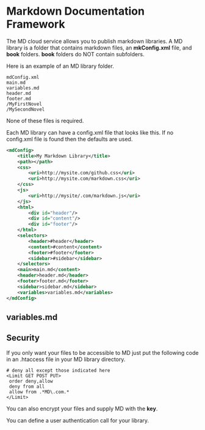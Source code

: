 # Markdown Documentation Framework

The MD cloud service allows you to publish markdown libraries.  A MD library is a folder that contains markdown files, an **mkConfig.xml** file, and **book** folders.  **book** folders do NOT contain subfolders.

Here is an example of an MD library folder.

	mdConfig.xml
	main.md
	variables.md
	header.md
	footer.md
	/MyFirstNovel
	/MySecondNovel

None of these files is required.


Each MD library can have a config.xml file that looks like this.  If no config.xml file is found then the defaults are used.

~~~~.xml
<mdConfig>
	<title>My Markdown Library</title>
	<path></path>
	<css>
		<uri>http://mysite.com/github.css</uri>
		<uri>http://mysite.com/markdown.css</uri>
	</css>
	<js>
		<uri>http://mysite/.com/markdown.js</uri>
	</js>
	<html>
		<div id="header"/>
		<div id="content"/>
		<div id="footer"/>
	</html>
	<selectors>
		<header>#header</header>
		<content>#content</content>
		<footer>#footer</footer>
		<sidebar>#sidebar</sidebar>
	</selectors>
	<main>main.md</content>
	<header>header.md</header>
	<footer>footer.md</footer>
	<sidebar>sidebar.md</sidebar>
	<variables>variables.md</variables>
</mdConfig>
~~~~

## variables.md



## Security

If you only want your files to be accessible to MD just put the following code in an .htaccess file in your MD library directory.

	# deny all except those indicated here
	<Limit GET POST PUT>
	 order deny,allow
	 deny from all
	 allow from .*MD\.com.*
	</Limit>

You can also encrypt your files and supply MD with the **key**.

You can define a user authentication call for your library.


